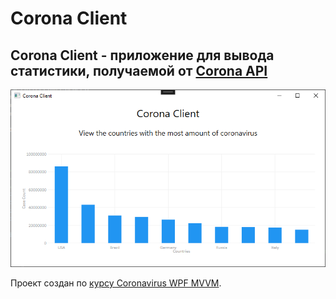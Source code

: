 # Сorona Client

## Сorona Client - приложение для вывода статистики, получаемой от [Corona API](https://corona.lmao.ninja/)

![alt text](https://github.com/kerminator-dev/MVVM-Corona/blob/main/img/screenshot.PNG?raw=true)

Проект создан по [курсу Coronavirus WPF MVVM](https://youtube.com/playlist?list=PLA8ZIAm2I03gUj-nXODml3CgiVJwquJzp).